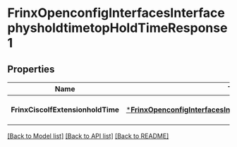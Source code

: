 # FrinxOpenconfigInterfacesInterfacephysholdtimetopHoldTimeResponse1

## Properties
Name | Type | Description | Notes
------------ | ------------- | ------------- | -------------
**FrinxCiscoIfExtensionholdTime** | [***FrinxOpenconfigInterfacesInterfacephysholdtimetopHoldTime**](frinx.openconfig.interfaces.interfacephysholdtimetop.HoldTime.md) |  | [optional] [default to null]

[[Back to Model list]](../README.md#documentation-for-models) [[Back to API list]](../README.md#documentation-for-api-endpoints) [[Back to README]](../README.md)


